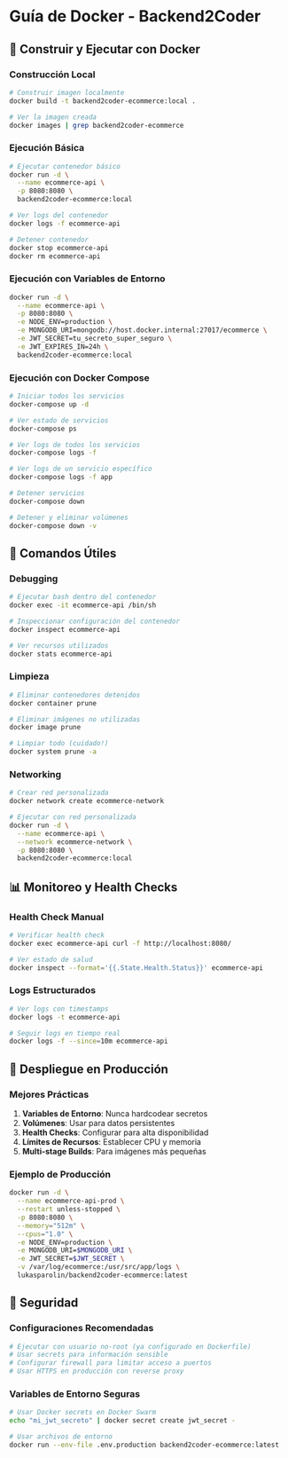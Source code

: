 # Guía de Docker - Backend2Coder

## 🐳 Construir y Ejecutar con Docker

### Construcción Local

```bash
# Construir imagen localmente
docker build -t backend2coder-ecommerce:local .

# Ver la imagen creada
docker images | grep backend2coder-ecommerce
```

### Ejecución Básica

```bash
# Ejecutar contenedor básico
docker run -d \
  --name ecommerce-api \
  -p 8080:8080 \
  backend2coder-ecommerce:local

# Ver logs del contenedor
docker logs -f ecommerce-api

# Detener contenedor
docker stop ecommerce-api
docker rm ecommerce-api
```

### Ejecución con Variables de Entorno

```bash
docker run -d \
  --name ecommerce-api \
  -p 8080:8080 \
  -e NODE_ENV=production \
  -e MONGODB_URI=mongodb://host.docker.internal:27017/ecommerce \
  -e JWT_SECRET=tu_secreto_super_seguro \
  -e JWT_EXPIRES_IN=24h \
  backend2coder-ecommerce:local
```

### Ejecución con Docker Compose

```bash
# Iniciar todos los servicios
docker-compose up -d

# Ver estado de servicios
docker-compose ps

# Ver logs de todos los servicios
docker-compose logs -f

# Ver logs de un servicio específico
docker-compose logs -f app

# Detener servicios
docker-compose down

# Detener y eliminar volúmenes
docker-compose down -v
```

## 🔧 Comandos Útiles

### Debugging

```bash
# Ejecutar bash dentro del contenedor
docker exec -it ecommerce-api /bin/sh

# Inspeccionar configuración del contenedor
docker inspect ecommerce-api

# Ver recursos utilizados
docker stats ecommerce-api
```

### Limpieza

```bash
# Eliminar contenedores detenidos
docker container prune

# Eliminar imágenes no utilizadas
docker image prune

# Limpiar todo (cuidado!)
docker system prune -a
```

### Networking

```bash
# Crear red personalizada
docker network create ecommerce-network

# Ejecutar con red personalizada
docker run -d \
  --name ecommerce-api \
  --network ecommerce-network \
  -p 8080:8080 \
  backend2coder-ecommerce:local
```

## 📊 Monitoreo y Health Checks

### Health Check Manual

```bash
# Verificar health check
docker exec ecommerce-api curl -f http://localhost:8080/

# Ver estado de salud
docker inspect --format='{{.State.Health.Status}}' ecommerce-api
```

### Logs Estructurados

```bash
# Ver logs con timestamps
docker logs -t ecommerce-api

# Seguir logs en tiempo real
docker logs -f --since=10m ecommerce-api
```

## 🚀 Despliegue en Producción

### Mejores Prácticas

1. **Variables de Entorno**: Nunca hardcodear secretos
2. **Volúmenes**: Usar para datos persistentes
3. **Health Checks**: Configurar para alta disponibilidad
4. **Límites de Recursos**: Establecer CPU y memoria
5. **Multi-stage Builds**: Para imágenes más pequeñas

### Ejemplo de Producción

```bash
docker run -d \
  --name ecommerce-api-prod \
  --restart unless-stopped \
  -p 8080:8080 \
  --memory="512m" \
  --cpus="1.0" \
  -e NODE_ENV=production \
  -e MONGODB_URI=$MONGODB_URI \
  -e JWT_SECRET=$JWT_SECRET \
  -v /var/log/ecommerce:/usr/src/app/logs \
  lukasparolin/backend2coder-ecommerce:latest
```

## 🔐 Seguridad

### Configuraciones Recomendadas

```bash
# Ejecutar con usuario no-root (ya configurado en Dockerfile)
# Usar secrets para información sensible
# Configurar firewall para limitar acceso a puertos
# Usar HTTPS en producción con reverse proxy
```

### Variables de Entorno Seguras

```bash
# Usar Docker secrets en Docker Swarm
echo "mi_jwt_secreto" | docker secret create jwt_secret -

# Usar archivos de entorno
docker run --env-file .env.production backend2coder-ecommerce:latest
```
